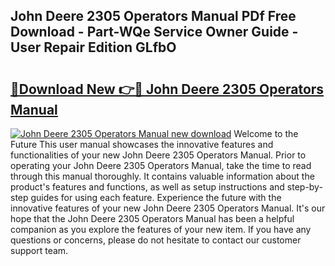 ## John Deere 2305 Operators Manual PDf Free Download - Part-WQe Service Owner Guide - User Repair Edition GLfbO

# <h2><a href="http://bc95036.oget.top/?id=John+Deere+2305+Operators+Manual">🔗Download New 👉🔴 John Deere 2305 Operators Manual</a></h2>

[![John Deere 2305 Operators Manual new download](https://i.imgur.com/5g1atiW.png)](http://bc95036.oget.top/?id=John+Deere+2305+Operators+Manual)
Welcome to the Future This user manual showcases the innovative features and functionalities of your new John Deere 2305 Operators Manual. Prior to operating your John Deere 2305 Operators Manual, take the time to read through this manual thoroughly. It contains valuable information about the product's features and functions, as well as setup instructions and step-by-step guides for using each feature. Experience the future with the innovative features of your new John Deere 2305 Operators Manual. It's our hope that the John Deere 2305 Operators Manual has been a helpful companion as you explore the features of your new item. If you have any questions or concerns, please do not hesitate to contact our customer support team.
